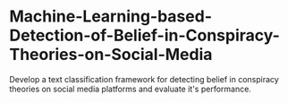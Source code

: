# Machine-Learning-based-Detection-of-Belief-in-Conspiracy-Theories-on-Social-Media
Develop a text classification framework for detecting belief in conspiracy theories on  social media platforms and evaluate it's performance.
